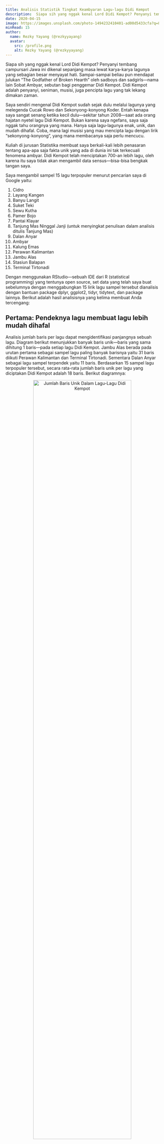 ```yaml
---
title: Analisis Statistik Tingkat Keambyaran Lagu-lagu Didi Kempot
description:  Siapa sih yang nggak kenal Lord Didi Kempot? Penyanyi tembang campursari Jawa ini dikenal sepanjang masa lewat karya-karya lagunya yang sebagian besar menyayat hati. Sampai-sampai beliau pun mendapat julukan “The Godfather of Broken Hearth” oleh para sadboys dan sadgirls.
date: 2020-04-15
image: https://images.unsplash.com/photo-1494232410401-ad00d5433cfa?q=80&w=2070&auto=format&fit=crop&ixlib=rb-4.1.0&ixid=M3wxMjA3fDB8MHxwaG90by1wYWdlfHx8fGVufDB8fHx8fA%3D%3D
minRead: 15
author:
  name: Rezky Yayang (@rezkyyayang)
  avatar:
    src: /profile.png
    alt: Rezky Yayang (@rezkyyayang)
---
```


Siapa sih yang nggak kenal Lord Didi Kempot? Penyanyi tembang campursari Jawa ini dikenal sepanjang masa lewat karya-karya lagunya yang sebagian besar menyayat hati. Sampai-sampai beliau pun mendapat julukan “The Godfather of Broken Hearth” oleh sadboys dan sadgirls—nama lain Sobat Ambyar, sebutan bagi penggemar Didi Kempot. Didi Kempot adalah penyanyi, seniman, musisi, juga pencipta lagu yang tak lekang dimakan zaman.

Saya sendiri mengenal Didi Kempot sudah sejak dulu melalui lagunya yang melegenda Cucak Rowo dan Sekonyong-konyong Koder. Entah kenapa saya sangat senang ketika kecil dulu—sekitar tahun 2008—saat ada orang hajatan nyetel lagu Didi Kempot. Bukan karena saya ngefans, saya saja nggak tahu orangnya yang mana. Hanya saja lagu-lagunya enak, unik, dan mudah dihafal. Coba, mana lagi musisi yang mau mencipta lagu dengan lirik “sekonyong-konyong”, yang mana membacanya saja perlu mencucu.

Kuliah di jurusan Statistika membuat saya berkali-kali lebih penasaran tentang apa-apa saja fakta unik yang ada di dunia ini tak terkecuali fenomena ambyar. Didi Kempot telah menciptakan 700-an lebih lagu, oleh karena itu saya tidak akan mengambil data sensus—bisa-bisa bengkak tangan saya.

Saya mengambil sampel 15 lagu terpopuler menurut pencarian saya di Google yaitu:
1. Cidro
2. Layang Kangen
3. Banyu Langit
4. Suket Teki
5. Sewu Kutha
6. Pamer Bojo
7. Pantai Klayar
8. Tanjung Mas Ninggal Janji (untuk menyingkat penulisan dalam analisis ditulis Tanjung Mas)
9. Dalan Anyar
10. Ambyar
11. Kalung Emas
12. Perawan Kalimantan
13. Jambu Alas
14. Stasiun Balapan
15. Terminal Tirtonadi

Dengan menggunakan RStudio—sebuah IDE dari R (statistical programming) yang tentunya open source, set data yang telah saya buat sebelumnya dengan menggabungkan 15 lirik lagu sampel tersebut dianalisis dengan bantuan package dplyr, ggplot2, tidyr, tidytext, dan package lainnya. Berikut adalah hasil analisisnya yang kelima membuat Anda tercengang:

## Pertama: Pendeknya lagu membuat lagu lebih mudah dihafal

Analisis jumlah baris per lagu dapat mengidentifikasi panjangnya sebuah lagu. Diagram berikut menunjukkan banyak baris unik—baris yang sama dihitung 1 baris—pada setiap lagu Didi Kempot. Jambu Alas berada pada urutan pertama sebagai sampel lagu paling banyak barisnya yaitu 31 baris diikuti Perawan Kalimantan dan Terminal Tirtonadi. Sementara Dalan Anyar sebagai lagu sampel terpendek yaitu 11 baris. Berdasarkan 15 sampel lagu terpopuler tersebut, secara rata-rata jumlah baris unik per lagu yang diciptakan Didi Kempot adalah 18 baris. Berikut diagramnya:

<div style="text-align: center;">
  <img src="img/didikempot-01.png" alt="Jumlah Baris Unik Dalam Lagu-Lagu Didi Kempot" style="width: 80%; max-width: 600px;">
</div>

## Kedua: Sedikit kata membuat lagu sederhana dan mudah diingat

Selain jumlah baris unik, analisis jumlah kata per lagu juga dapat mengidentifikasi panjangnya sebuah lagu. Diagram berikut menunjukkan banyak kata pada setiap lagu Didi Kempot. Perawan Kalimantan berada pada urutan pertama sebagai sampel lagu dengan kata paling banyak yaitu 204 kata diikuti Jambu Alas dan Banyu Langit. Sementara Stasiun Balapan sebagai lagu sampel terpendek yaitu 69 kata. Berdasarkan 15 sampel lagu terpopuler tersebut, secara rata-rata jumlah kata per lagu yang diciptakan Didi Kempot adalah 132 kata. Maka, rata-rata jumlah kata per baris adalah 4,5 kata per baris sehingga dapat mudah dihafal dan diingat. Berikut diagramnya:

<div style="text-align: center;">
  <img src="img/didikempot-02.png" alt="Jumlah Kata per Lagu Dalam Lagu-Lagu Didi Kempot" style="width: 80%; max-width: 600px;">
</div>

## Ketiga: Kiasan dan pantun adalah pemanis lagu, makin banyak makin manis

Layaknya puisi, umumnya lagu tidak serta merta memberikan langsung maksud dan tujuan. Penambahan kata-kata kiasan, ungkapan, peribahasa, sampai pantun atau rima bersajak yang sama. Dalam ke-15 lagu sampel yang saya amati hampir di semua lagu memiliki kata-kata kiasan.

Contohnya pada sampel lagu Suket Teki terdapat lirik, paribasan awak urip kari balung lilo tak lakoni, yang bermaksud badan yang tinggal tulang saja, sengsara (usaha) tetap dilakukan—demi mendapatkan pujaan hati. Ada juga peribahasa, tak tandur pari jebul tukule suket teki, yang berarti kenyataan tidak sesuai harapan atau dapat berarti pula usaha baik tidak berbuah apa-apa.

Tak sedikit pula lagu-lagu Lord Didi Kempot yang nyaman didengar karena sajaknya yang sama a-a-a-a atau a-b-a-b layaknya pantun. Contohnya pada sampel lagu Dalan Anyar terdapat lirik pantun, Kembang tebu sing kabur kanginan, saksi bisu sing dadi kenangan. Juga pada lagu Jambu Alas, Jambu alas kulite ijo, sing digagas wes duwe bojo.

## Keempat: Dominasi nama-nama tempat menunjukkan Indonesia banget

Pantai Klayar, Perawan Kalimantan, Dalan Anyar, Tanjung Mas Ninggal Janji, Stasiun Balapan, Terminal Tirtonadi, 6 dari 15 lagu sampel atau 40% dari lagu-lagu populer Didi Kempot yang menceritakan nama tempat di Indonesia—khususnya Jawa Tengah, Yogyakarta, dan Jawa Timur. Hal ini membuktikan selain tentunya sebagai sumber inspirasi dalam pembuatan lagu, Didi Kempot ingin mengenalkan pada dunia tempat-tempat yang layak dijadikan objek wisata di Pulau Jawa.

Sebut saja Terminal Tirtonadi dan Stasiun Balapan yang letaknya bersebelahan di Surakarta. Tanjung Mas Ninggal Janji menceritakan janji yang ditinggalkan di pelabuhan Tanjung Mas Semarang sebelum sang kekasih pergi. Dalan Anyar menceritakan adegan pelabrakan di jalan baru, sebelah barat Terminal Kertonegoro Ngawi. Sementara Pantai Klayar berada di Pacitan, Jawa Timur.

## Kelima: Kata-kata ambyar menjadi ciri khas lagu

Mungkin satu pertanyaan dari kita semua adalah kata apa yang paling banyak digunakan Didi Kempot dalam lagu-lagunya. Benarkah semua lagu-lagunya dipenuhi kata-kata ambyar bernada patah hati sehingga beliau mendapat julukan “The Godfather of Broken Hearth”? Analisis berikut menghitung jumlah kata-kata unik dalam 15 sampel lagu beliau dengan menghilangkan stopword—sing, ra, iki, wis, ning, mung, karo, opo, sak, yen, dadi. Berikut diagram hasil analisisnya.

<div style="text-align: center;">
  <img src="img/didikempot-03.png" alt="Frekuensi Kemunculnya Kata Tertentu Dalam Lagu-Lagu Didi Kempot" style="width: 80%; max-width: 600px;">
</div>

Dua teratas ditempati aku dan kowe (kamu) dengan jumlah kata hampir sama 60:59, kemungkinan besar di setiap penyebutan aku, Lord Didi juga mengimbanginya dengan kowe. Penggunaan kata aku-kowe yang terlampau banyak ini juga menunjukkan bahwa lagu-lagu beliau bertemakan percintaan dua orang antara aku—yaitu Lord Didi sendiri dan ‘kowe’—bukan kamu yang lagi baca tulisan ini, ya. Hehehe.

Kata-kata lain yang tak kalah ambyar adalah ati (hati) dan atiku (hatiku) di posisi 6 dan 7 dengan total 34 kata. Kemudian kata ambyar itu sendiri 16 kata, janji, rasane, kangen, ngenteni (menunggu), kelingan (teringat), tresno (cinta), dan aduh di urutan terakhir. Pembuktian bahwa banyak kiasan pada lagu-lagu yang dibuat Lord Didi adalah banyaknya kata koyo—seperti—yang berjumlah 13 kata.

Yang jelas tingkat keambyaran lagu Lord Didi Kempot memiliki korelasi kuat dengan frekuensi seberapa sering Anda mendengarkan lagu-lagunya. Hal ini jelas tidak bisa diukur hanya dengan kajian statistik deskriptif semata. Anda punya saran analisis deskriptif lain?